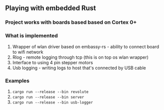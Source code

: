 ## Playing with embedded Rust

### Project works with boards based based on Cortex 0+

### What is implemented
1. Wrapper of wlan driver based on embassy-rs - ability to connect board to wifi network
2. Rlog - remote logging through tcp (this is on top os wlan wrapper)
3. Interface to using 4 pin stepper motors
4. Usb logging - writing logs to host that's connected by USB cable

### Examples
1. `cargo run --release --bin revolute`
2. `cargo run --release --bin server` 
3. `cargo run --release --bin usb-logger`
